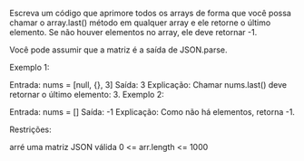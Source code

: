 Escreva um código que aprimore todos os arrays de forma que você possa chamar o  array.last() método em qualquer array e ele retorne o último elemento. Se não houver elementos no array, ele deve retornar  -1.

Você pode assumir que a matriz é a saída de  JSON.parse.

 

Exemplo 1:

Entrada: nums = [null, {}, 3]
 Saída: 3
 Explicação: Chamar nums.last() deve retornar o último elemento: 3.
Exemplo 2:

Entrada: nums = []
 Saída: -1
 Explicação: Como não há elementos, retorna -1.
 

Restrições:

arré uma matriz JSON válida
0 <= arr.length <= 1000